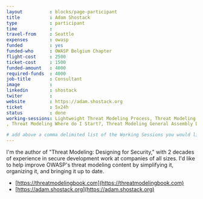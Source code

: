 ```yaml
---
layout          : blocks/page-participant
title           : Adam Shostack
type            : participant
time            :
travel-from     : Seattle
expenses        : owasp
funded          : yes
funded-who      : OWASP Belgium Chapter
flight-cost     : 2500
ticket-cost     : 1500
funded-amount   : 4000
required-funds  : 4000
job-title       : Consultant
image           :
linkedin        : shostack
twiter          :
website         : https://adam.shostack.org
ticket          : 5x24h
status          : done
working-sessions: Lightweight Threat Modeling Process, Threat Modeling IoT Devices, Threat Model Owasp Pages, Threat Modeling Templates
, Threat Modeling Where do I Start?, Threat Modeling General Assembly Daily Meeting, 

# add above a comma delimited list of the Working Sessions you would like to attend (use the session's title)
---
```


I'm the author of "Threat Modeling: Designing for Security," with 2 decades of experience in secure development work at companies of all sizes.  I'd like to help improve OWASP's threat modeling content by simplifying it, organizing it, and bringing it up to date.

- [https://threatmodelingbook.com](https://threatmodelingbook.com)
- [https://adam.shostack.org](https://adam.shostack.org)

